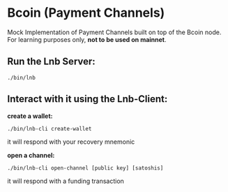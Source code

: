 Bcoin (Payment Channels)
========================

Mock Implementation of Payment Channels built on top of the Bcoin node. For learning purposes only, **not to be used on mainnet**.

Run the Lnb Server:
-------------------
```
./bin/lnb
```

Interact with it using the Lnb-Client:
--------------------------------------
**create a wallet:**
```
./bin/lnb-cli create-wallet
```
it will respond with your recovery mnemonic

**open a channel:**
```
./bin/lnb-cli open-channel [public key] [satoshis]
```
it will respond with a funding transaction

